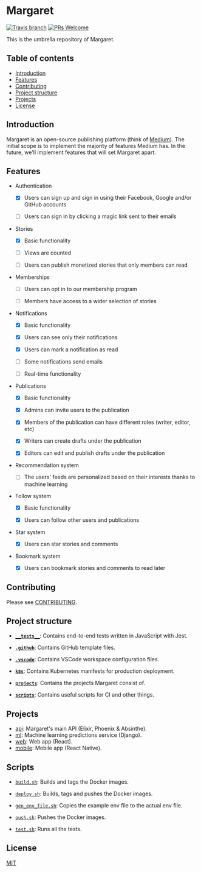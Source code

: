 # Margaret

[![Travis branch](https://img.shields.io/travis/strattadb/margaret/develop.svg?style=flat-square)](https://travis-ci.org/strattadb/margaret)
[![PRs Welcome](https://img.shields.io/badge/PRs-welcome-brightgreen.svg?style=flat-square)](CONTRIBUTING.md)

This is the umbrella repository of Margaret.

## Table of contents

* [Introduction](#introduction)
* [Features](#features)
* [Contributing](#contributing)
* [Project structure](#project-structure)
* [Projects](#projects)
* [License](#license)

## Introduction

Margaret is an open-source publishing platform (think of [Medium](https://medium.com)).
The initial scope is to implement the majority
of features Medium has. In the future, we'll implement features that will set Margaret apart.

## Features

* Authentication

  * [x] Users can sign up and sign in using their Facebook, Google and/or GitHub accounts

  * [ ] Users can sign in by clicking a magic link sent to their emails

* Stories

  * [x] Basic functionality

  * [ ] Views are counted

  * [ ] Users can publish monetized stories that only members can read

* Memberships

  * [ ] Users can opt in to our membership program

  * [ ] Members have access to a wider selection of stories

* Notifications

  * [x] Basic functionality

  * [x] Users can see only their notifications

  * [x] Users can mark a notification as read

  * [ ] Some notifications send emails

  * [ ] Real-time functionality

* Publications

  * [x] Basic functionality

  * [x] Admins can invite users to the publication

  * [x] Members of the publication can have different roles (writer, editor, etc)

  * [x] Writers can create drafts under the publication

  * [x] Editors can edit and publish drafts under the publication

* Recommendation system

  * [ ] The users' feeds are personalized based on their interests thanks to machine learning

* Follow system

  * [x] Basic functionality

  * [x] Users can follow other users and publications

* Star system

  * [x] Users can star stories and comments

* Bookmark system

  * [x] Users can bookmark stories and comments to read later

## Contributing

Please see [CONTRIBUTING](./CONTRIBUTING.md).

## Project structure

* [**`__tests__`**](./__tests__): Contains end-to-end tests written in JavaScript with Jest.

* [**`.github`**](./.github): Contains GitHub template files.

* [**`.vscode`**](./.vscode): Contains VSCode workspace configuration files.

* [**`k8s`**](./k8s): Contains Kubernetes manifests for production deployment.

* [**`projects`**](./projects): Contains the projects Margaret consist of.

* [**`scripts`**](./scripts): Contains useful scripts for CI and other things.

## Projects

* [api](./projects/api): Margaret's main API (Elixir, Phoenix & Absinthe).
* [ml](./projects/ml): Machine learning predictions service (Django).
* [web](./projects/web): Web app (React).
* [mobile](./projects/mobile): Mobile app (React Native).

## Scripts

* [`build.sh`](./scripts/build.sh): Builds and tags the Docker images.

* [`deploy.sh`](./scripts/deploy.sh): Builds, tags and pushes the Docker images.

* [`gen_env_file.sh`](./scripts/gen_env_file.sh): Copies the example env file
  to the actual env file.

* [`push.sh`](./scripts/push.sh): Pushes the Docker images.

* [`test.sh`](./scripts/test.sh): Runs all the tests.

## License

[MIT](https://opensource.org/licenses/MIT)
